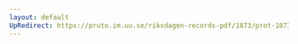```yaml
---
layout: default
UpRedirect: https://pruto.im.uu.se/riksdagen-records-pdf/1873/prot-1873--ak--516/prot-1873--ak--516_049.pdf
---
```

